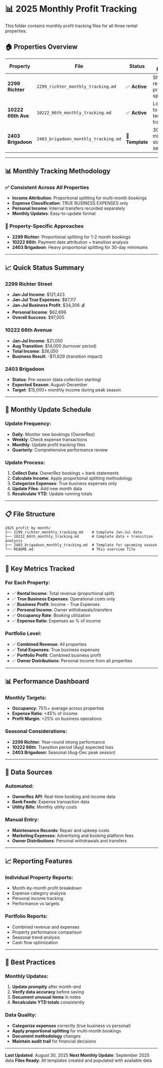 # 📊 2025 Monthly Profit Tracking

This folder contains monthly profit tracking files for all three rental properties.

## 🏠 **Properties Overview**

| Property | File | Status | Key Features |
|----------|------|--------|--------------|
| **2299 Richter** | `2299_richter_monthly_tracking.md` | ✅ **Active** | Short-term rentals, proportional splitting |
| **10222 66th Ave** | `10222_66th_monthly_tracking.md` | ✅ **Active** | Long-term to short-term transition |
| **2403 Brigadoon** | `2403_brigadoon_monthly_tracking.md` | 📝 **Template** | 30-day minimum stays, seasonal |

---

## 📊 **Monthly Tracking Methodology**

### ✅ **Consistent Across All Properties**
- **Income Attribution**: Proportional splitting for multi-month bookings
- **Expense Classification**: TRUE BUSINESS EXPENSES only
- **Personal Income**: Internal transfers recorded separately
- **Monthly Updates**: Easy-to-update format

### 🎯 **Property-Specific Approaches**
- **2299 Richter**: Proportional splitting for 1-2 month bookings
- **10222 66th**: Payment date attribution + transition analysis
- **2403 Brigadoon**: Heavy proportional splitting for 30-day minimums

---

## 📈 **Quick Status Summary**

### **2299 Richter Street**
- **Jan-Jul Income**: $121,423
- **Jan-Jul True Expenses**: $87,117
- **Jan-Jul Business Profit**: $34,306 💰
- **Personal Income**: $62,699
- **Overall Success**: $97,005

### **10222 66th Avenue**
- **Jan-Jul Income**: $21,050
- **Aug Transition**: $14,000 (turnover period)
- **Total Income**: $36,050
- **Business Result**: -$11,629 (transition impact)

### **2403 Brigadoon**
- **Status**: Pre-season (data collection starting)
- **Expected Season**: August-December
- **Target**: $15,000+ monthly income during peak season

---

## 📅 **Monthly Update Schedule**

### **Update Frequency:**
- **Daily**: Monitor new bookings (OwnerRez)
- **Weekly**: Check expense transactions
- **Monthly**: Update profit tracking files
- **Quarterly**: Comprehensive performance review

### **Update Process:**
1. **Collect Data**: OwnerRez bookings + bank statements
2. **Calculate Income**: Apply proportional splitting methodology
3. **Categorize Expenses**: True business expenses only
4. **Update Files**: Add new month data
5. **Recalculate YTD**: Update running totals

---

## 📋 **File Structure**

```
2025 profit by month/
├── 2299_richter_monthly_tracking.md    # Complete Jan-Jul data
├── 10222_66th_monthly_tracking.md      # Complete data + transition analysis
├── 2403_brigadoon_monthly_tracking.md  # Template for upcoming season
└── README.md                           # This overview file
```

---

## 🎯 **Key Metrics Tracked**

### **For Each Property:**
- ✅ **Rental Income**: Total revenue (proportional split)
- ✅ **True Business Expenses**: Operational costs only
- ✅ **Business Profit**: Income - True Expenses
- ✅ **Personal Income**: Owner withdrawals/transfers
- ✅ **Occupancy Rate**: Booking utilization
- ✅ **Expense Ratio**: Expenses as % of income

### **Portfolio Level:**
- ✅ **Combined Revenue**: All properties
- ✅ **Total Expenses**: True business expenses
- ✅ **Portfolio Profit**: Combined business profit
- ✅ **Owner Distributions**: Personal income from all properties

---

## 📊 **Performance Dashboard**

### **Monthly Targets:**
- **Occupancy**: 75%+ average across properties
- **Expense Ratio**: <45% of income
- **Profit Margin**: >25% on business operations

### **Seasonal Considerations:**
- **2299 Richter**: Year-round strong performance
- **10222 66th**: Transition period (Aug) expected loss
- **2403 Brigadoon**: Seasonal (Aug-Dec peak season)

---

## 🔧 **Data Sources**

### **Automated:**
- **OwnerRez API**: Real-time booking and income data
- **Bank Feeds**: Expense transaction data
- **Utility Bills**: Monthly utility costs

### **Manual Entry:**
- **Maintenance Records**: Repair and upkeep costs
- **Marketing Expenses**: Advertising and booking platform fees
- **Owner Distributions**: Personal withdrawals and transfers

---

## 📈 **Reporting Features**

### **Individual Property Reports:**
- Month-by-month profit breakdown
- Expense category analysis
- Personal income tracking
- Performance vs targets

### **Portfolio Reports:**
- Combined revenue and expenses
- Property performance comparison
- Seasonal trend analysis
- Cash flow optimization

---

## 🎯 **Best Practices**

### **Monthly Updates:**
1. **Update promptly** after month-end
2. **Verify data accuracy** before saving
3. **Document unusual items** in notes
4. **Recalculate YTD totals** consistently

### **Data Quality:**
- **Categorize expenses** correctly (true business vs personal)
- **Apply proportional splitting** for multi-month bookings
- **Document methodology** changes
- **Maintain audit trail** for financial decisions

---

**Last Updated**: August 30, 2025
**Next Monthly Update**: September 2025 data
**Files Ready**: All templates created and populated with available data
